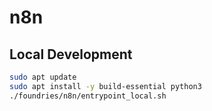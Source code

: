 # n8n

## Local Development

```bash
sudo apt update
sudo apt install -y build-essential python3
./foundries/n8n/entrypoint_local.sh
```
